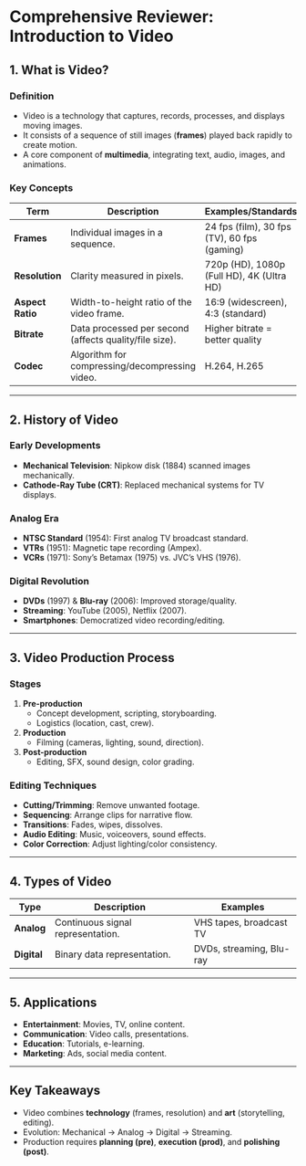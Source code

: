# Comprehensive Reviewer: Introduction to Video  

## 1. What is Video?  
### Definition  
- Video is a technology that captures, records, processes, and displays moving images.  
- It consists of a sequence of still images (**frames**) played back rapidly to create motion.  
- A core component of **multimedia**, integrating text, audio, images, and animations.  

### Key Concepts  
| Term            | Description                                                                 | Examples/Standards                     |  
|-----------------|-----------------------------------------------------------------------------|----------------------------------------|  
| **Frames**      | Individual images in a sequence.                                            | 24 fps (film), 30 fps (TV), 60 fps (gaming)|  
| **Resolution**  | Clarity measured in pixels.                                                 | 720p (HD), 1080p (Full HD), 4K (Ultra HD)|  
| **Aspect Ratio**| Width-to-height ratio of the video frame.                                   | 16:9 (widescreen), 4:3 (standard)      |  
| **Bitrate**     | Data processed per second (affects quality/file size).                      | Higher bitrate = better quality        |  
| **Codec**       | Algorithm for compressing/decompressing video.                              | H.264, H.265                           |  

---

## 2. History of Video  
### Early Developments  
- **Mechanical Television**: Nipkow disk (1884) scanned images mechanically.  
- **Cathode-Ray Tube (CRT)**: Replaced mechanical systems for TV displays.  

### Analog Era  
- **NTSC Standard** (1954): First analog TV broadcast standard.  
- **VTRs** (1951): Magnetic tape recording (Ampex).  
- **VCRs** (1971): Sony’s Betamax (1975) vs. JVC’s VHS (1976).  

### Digital Revolution  
- **DVDs** (1997) & **Blu-ray** (2006): Improved storage/quality.  
- **Streaming**: YouTube (2005), Netflix (2007).  
- **Smartphones**: Democratized video recording/editing.  

---

## 3. Video Production Process  
### Stages  
1. **Pre-production**  
   - Concept development, scripting, storyboarding.  
   - Logistics (location, cast, crew).  
2. **Production**  
   - Filming (cameras, lighting, sound, direction).  
3. **Post-production**  
   - Editing, SFX, sound design, color grading.  

### Editing Techniques  
- **Cutting/Trimming**: Remove unwanted footage.  
- **Sequencing**: Arrange clips for narrative flow.  
- **Transitions**: Fades, wipes, dissolves.  
- **Audio Editing**: Music, voiceovers, sound effects.  
- **Color Correction**: Adjust lighting/color consistency.  

---

## 4. Types of Video  
| Type          | Description                          | Examples                     |  
|---------------|--------------------------------------|------------------------------|  
| **Analog**    | Continuous signal representation.   | VHS tapes, broadcast TV      |  
| **Digital**   | Binary data representation.         | DVDs, streaming, Blu-ray     |  

---

## 5. Applications  
- **Entertainment**: Movies, TV, online content.  
- **Communication**: Video calls, presentations.  
- **Education**: Tutorials, e-learning.  
- **Marketing**: Ads, social media content.  

---

## Key Takeaways  
- Video combines **technology** (frames, resolution) and **art** (storytelling, editing).  
- Evolution: Mechanical → Analog → Digital → Streaming.  
- Production requires **planning (pre)**, **execution (prod)**, and **polishing (post)**.  
